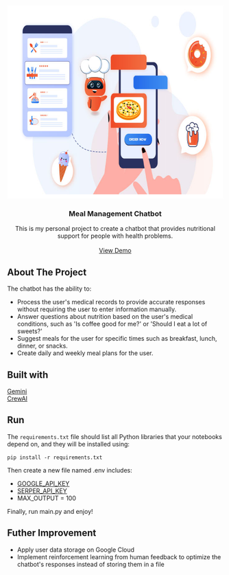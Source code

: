 <!-- PROJECT LOGO -->
<br />
<div align="center">
  <a href="https://github.com/github_username/repo_name">
    <img src="https://github.com/hieulhaiwork/Meal-Management-Chatbot/blob/main/images/chatbot-for-resturant.jpg" alt="Logo" width="693" height="449">
  </a>

<h3 align="center">Meal Management Chatbot</h3>

  <p align="center">
    This is my personal project to create a chatbot that provides nutritional support for people with health problems. 
    <br />
    <br />
    <a href="https://drive.google.com/file/d/1_7ovjM1mcIwo-BQ1TiK9G0t7g9HdaZXx/view?usp=drive_link">View Demo</a>
  </p>
</div>


  <!-- ABOUT THE PROJECT -->
## About The Project

The chatbot has the ability to:
- Process the user's medical records to provide accurate responses without requiring the user to enter information manually.
- Answer questions about nutrition based on the user's medical conditions, such as 'Is coffee good for me?' or 'Should I eat a lot of sweets?'
- Suggest meals for the user for specific times such as breakfast, lunch, dinner, or snacks.
- Create daily and weekly meal plans for the user.

## Built with

<a href="https://ai.google.dev/gemini-api/docs?hl=vi">Gemini</a>
<br />
<a href="https://www.crewai.com/">CrewAI</a>

## Run

The `requirements.txt` file should list all Python libraries that your notebooks
depend on, and they will be installed using:

```
pip install -r requirements.txt
```

Then create a new file named .env includes:

- <a href="https://aistudio.google.com/app/apikey?hl=vi">GOOGLE_API_KEY</a>
- <a href="https://serper.dev/">SERPER_API_KEY</a>
- MAX_OUTPUT = 100

Finally, run main.py and enjoy!

## Futher Improvement

- Apply user data storage on Google Cloud
- Implement reinforcement learning from human feedback to optimize the chatbot's responses instead of storing them in a file
